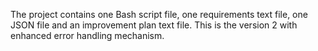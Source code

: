 The project contains one Bash script file, one requirements text file, one JSON file and an improvement plan text file. 
This is the version 2 with enhanced error handling mechanism. 
